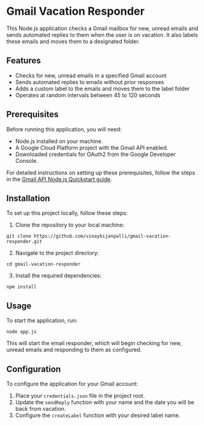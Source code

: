 # Gmail Vacation Responder

This Node.js application checks a Gmail mailbox for new, unread emails and sends automated replies to them when the user is on vacation. It also labels these emails and moves them to a designated folder.

## Features

- Checks for new, unread emails in a specified Gmail account
- Sends automated replies to emails without prior responses
- Adds a custom label to the emails and moves them to the label folder
- Operates at random intervals between 45 to 120 seconds

## Prerequisites

Before running this application, you will need:

- Node.js installed on your machine.
- A Google Cloud Platform project with the Gmail API enabled.
- Downloaded credentials for OAuth2 from the Google Developer Console.

For detailed instructions on setting up these prerequisites, follow the steps in the [Gmail API Node.js Quickstart guide](https://developers.google.com/gmail/api/quickstart/nodejs).

## Installation

To set up this project locally, follow these steps:

1. Clone the repository to your local machine:

`git clone https://github.com/vinaybijanpalli/gmail-vacation-responder.git`

2. Navigate to the project directory:

`cd gmail-vacation-responder`

3. Install the required dependencies:

`npm install`

## Usage

To start the application, run:

`node app.js`

This will start the email responder, which will begin checking for new, unread emails and responding to them as configured.

## Configuration

To configure the application for your Gmail account:

1. Place your `credentials.json` file in the project root.
2. Update the `sendReply` function with your name and the date you will be back from vacation.
3. Configure the `createLabel` function with your desired label name.
